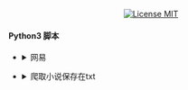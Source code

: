 <p align="center">
  <a href="http://www.skillnull.com"><img src="http://skillnull.com/others/images/brand/MIT.svg" alt="License MIT"></a>
</p>

#### Python3 脚本

* <details>
     <summary>网易</summary>
     
	 - [网易云音乐评论](/Netease/Get-Comments.py)
 </details>

* <details>
     <summary>爬取小说保存在txt</summary>
     
	 - [爬取小说](/GetBooks/main.py)
 </details>

